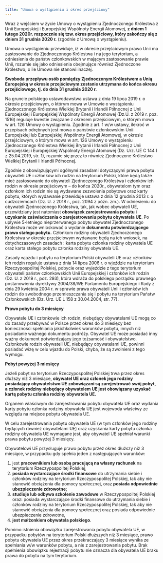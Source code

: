 ```yaml
---
title: "Umowa o wystąpieniu i okres przejściowy"
---
```


Wraz z wejściem w życie Umowy o wystąpieniu Zjednoczonego Królestwa z Unii Europejskiej i Europejskiej Wspólnoty Energii Atomowej, **z dniem 1 lutego 2020r. rozpocznie się tzw. okres przejściowy, który zakończy się z dniem 31 grudnia 2020 r.** (zgodnie z Umową o wystąpieniu).

Umowa o wystąpieniu przewiduje, iż w okresie przejściowym prawo Unii ma zastosowanie do Zjednoczonego Królestwa i na jego terytorium, a odniesienia do państw członkowskich w mającym zastosowanie prawie Unii, rozumie się jako odniesienia obejmujące również Zjednoczone Królestwo, o ile Umowa nie stanowi inaczej.

**Swoboda przepływu osób pomiędzy Zjednoczonym Królestwem a Unią Europejską w okresie przejściowym zostanie utrzymana do końca okresu przejściowego, tj. do dnia 31 grudnia 2020 r.**

Na gruncie polskiego ustawodawstwa ustawa z dnia 19 lipca 2019 r. o okresie przejściowym, o którym mowa w Umowie o wystąpieniu Zjednoczonego Królestwa Wielkiej Brytanii i Irlandii Północnej z Unii Europejskiej i Europejskiej Wspólnoty Energii Atomowej (Dz.U. z 2019 r. poz. 1516) reguluje kwestie związane z okresem przejściowym, o którym mowa w art. 126 Umowy o wystąpieniu. Zgodnie z art. 1 w/w ustawy, ilekroć w przepisach odrębnych jest mowa o państwie członkowskim Unii Europejskiej lub Europejskiej Wspólnoty Energii Atomowej, w okresie przejściowym, o którym mowa w art. 126 Umowy o wystąpieniu Zjednoczonego Królestwa Wielkiej Brytanii i Irlandii Północnej z Unii Europejskiej i Europejskiej Wspólnoty Energii Atomowej (Dz. Urz. UE C 144 I z 25.04.2019, str. 1), rozumie się przez to również Zjednoczone Królestwo Wielkiej Brytanii i Irlandii Północnej.

Zgodnie z obowiązującymi ogólnymi zasadami dotyczącymi prawa pobytu obywateli UE i członków ich rodzin na terytorium Polski, które będą także mieć zastosowanie do obywateli Zjednoczonego Królestwa i członków ich rodzin w okresie przejściowym – do końca 2020r., obywatelom tym oraz członkom ich rodzin nie są wydawane zezwolenia pobytowe oraz karty pobytu, których wydawanie przewiduje ustawa z dnia 12 grudnia 2013 r. o cudzoziemcach (Dz. U. z 2018 r., poz. 2094 z późn. zm.). W odniesieniu do obywateli Zjednoczonego Królestwa, tak, jak wobec obywateli UE, przewidziany jest natomiast **obowiązek zarejestrowania pobytu i uzyskanie zaświadczenia o zarejestrowaniu pobytu obywatela UE**. Po upływie 5-letniego nieprzerwanego pobytu obywatel Zjednoczonego Królestwa może wnioskować o wydanie **dokumentu potwierdzającego prawo stałego pobytu.** Członkom rodziny obywateli Zjednoczonego Królestwa w okresie przejściowym wydawane będą na ich wniosek, na dotychczasowych zasadach : karta pobytu członka rodziny obywatela UE oraz karta stałego pobytu członka rodziny obywatela UE.

Zasady wjazdu i pobytu na terytorium Polski obywateli UE oraz członków ich rodzin reguluje ustawa z dnia 14 lipca 2006 r. o wjeździe na terytorium Rzeczypospolitej Polskiej, pobycie oraz wyjeździe z tego terytorium obywateli państw członkowskich Unii Europejskiej i członków ich rodzin (Dz. U. z 2019 r., poz. 293), która wdraża do polskiego porządku prawnego postanowienia dyrektywy 2004/38/WE Parlamentu Europejskiego i Rady z dnia 29 kwietnia 2004 r. w sprawie prawa obywateli Unii i członków ich rodzin do swobodnego przemieszczania się i pobytu na terytorium Państw Członkowskich (Dz. Urz. UE L 158 z 30.04.2004, str. 77).

**Prawo pobytu do 3 miesięcy**

Obywatele UE i członkowie ich rodzin, niebędący obywatelami UE mogą co do zasady przebywać w Polsce przez okres do 3 miesięcy bez konieczności spełniania jakichkolwiek warunków pobytu, innych niż posiadanie ważnego dokumentu podróży. Obywatel UE może posiadać inny ważny dokument potwierdzający jego tożsamość i obywatelstwo. Członkowie rodzin obywateli UE, niebędący obywatelami UE, powinni posiadać wizę w celu wjazdu do Polski, chyba, że są zwolnieni z tego wymogu.

**Pobyt powyżej 3 miesięcy**

Jeżeli pobyt na terytorium Rzeczypospolitej Polskiej trwa przez okres dłuższy niż 3 miesiące, **obywatel UE oraz członek jego rodziny posiadający obywatelstwo UE zobowiązani są zarejestrować swój pobyt, a członek rodziny niebędący obywatelem UE jest obowiązany uzyskać kartę pobytu członka rodziny obywatela UE.**

Organem właściwym do zarejestrowania pobytu obywatela UE oraz wydania karty pobytu członka rodziny obywatela UE jest wojewoda właściwy ze względu na miejsce pobytu obywatela UE.

W celu zarejestrowania pobytu obywatela UE (w tym członków jego rodziny będących również obywatelami UE) oraz uzyskania karty pobytu członka rodziny obywatela UE wymagane jest, aby obywatel UE spełniał warunki prawa pobytu powyżej 3 miesięcy.

Obywatelowi UE przysługuje prawo pobytu przez okres dłuższy niż 3 miesiące, w przypadku gdy spełnia jeden z następujących warunków:

1. jest **pracownikiem lub osobą pracującą na własny rachunek** na terytorium Rzeczypospolitej Polskiej;
2. **posiada wystarczające środki finansowe** do utrzymania siebie i członków rodziny na terytorium Rzeczypospolitej Polskiej, tak aby nie stanowić obciążenia dla pomocy społecznej, oraz **posiada odpowiednie ubezpieczenie zdrowotne**;
3. **studiuje lub odbywa szkolenie zawodowe** w Rzeczypospolitej Polskiej oraz:
   posiada wystarczające środki finansowe do utrzymania siebie i członków rodziny na terytorium Rzeczypospolitej Polskiej, tak aby nie stanowić obciążenia dla pomocy społecznej oraz posiada odpowiednie ubezpieczenie zdrowotne,
4. **jest małżonkiem obywatela polskiego**.

Pomimo istnienia obowiązku zarejestrowania pobytu obywatela UE, w przypadku pobytów na terytorium Polski dłuższych niż 3 miesiące, prawo pobytu obywatela UE przez okres przekraczający 3 miesiące wynika ze spełniania w/w warunków pobytu, a nie z zarejestrowania pobytu. Brak spełnienia obowiązku rejestracji pobytu nie oznacza dla obywatela UE braku prawa do pobytu na tym terytorium.

